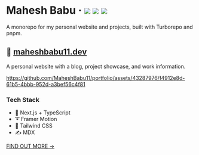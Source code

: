 <div>
  <h1>
   Mahesh Babu
    &middot;
    <img src="https://img.shields.io/website?style=flat-square&url=https%3A%2F%2Fwww.maheshbabu11.dev"/>
    <img src="https://img.shields.io/github/deployments/maheshbabu11/portfolio/production?label=production&style=flat-square"/>
    <img src="https://img.shields.io/github/commit-activity/m/maheshbabu11/portfolio?style=flat-square"/>
  </h1>
</div>

A monorepo for my personal website and projects, built with Turborepo and pnpm.

## 📘 [maheshbabu11.dev](https://www.maheshbabu11.dev)

A personal website with a blog, project showcase, and work information.

https://github.com/MaheshBabu11/portfolio/assets/43287976/f4912e8d-61b5-4bbb-952d-a3bef56c4f81



### Tech Stack

- 🚀 Next.js + TypeScript
- ➰ Framer Motion
- 🍃 Tailwind CSS
- ✍ MDX

[FIND OUT MORE →](apps/enji.dev)
